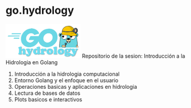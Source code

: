 # go.hydrology
<img src="https://github.com/hydrocodes/go.hydrology/blob/main/logoGo1.PNG" width=200>
Repositorio de la sesion: Introducción a la Hidrologia en Golang<p>
  
1. Introducción a la hidrologia computacional 
2. Entorno Golang y el enfoque en el usuario
2. Operaciones basicas y aplicaciones en hidrologia
3. Lectura de bases de datos
4. Plots basicos e interactivos
